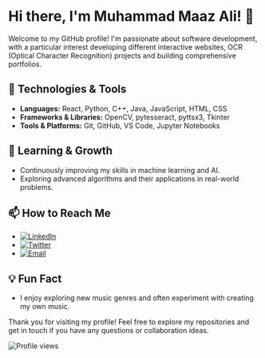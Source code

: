 # Hi there, I'm Muhammad Maaz Ali! 👋

Welcome to my GitHub profile! I'm passionate about software development, with a particular interest developing different interactive websites, OCR (Optical Character Recognition) projects and building comprehensive portfolios.

## 🔧 Technologies & Tools
- **Languages:** React, Python, C++, Java, JavaScript, HTML, CSS
- **Frameworks & Libraries:** OpenCV, pytesseract, pyttsx3, Tkinter
- **Tools & Platforms:** Git, GitHub, VS Code, Jupyter Notebooks

## 🌱 Learning & Growth
- Continuously improving my skills in machine learning and AI.
- Exploring advanced algorithms and their applications in real-world problems.

## 📫 How to Reach Me
- [![LinkedIn](https://img.shields.io/badge/-LinkedIn-blue?style=flat&logo=Linkedin&logoColor=white)](https://www.linkedin.com/in/maazali01)
- [![Twitter](https://img.shields.io/badge/-Twitter-blue?style=flat&logo=Twitter&logoColor=white)](https://twitter.com/maazaly18)
- [![Email](https://img.shields.io/badge/-Email-c14438?style=flat&logo=Gmail&logoColor=white)](mailto:maazali2735@gmail.com)

## 💡 Fun Fact
- I enjoy exploring new music genres and often experiment with creating my own music.

Thank you for visiting my profile! Feel free to explore my repositories and get in touch if you have any questions or collaboration ideas.

![Profile views](https://komarev.com/ghpvc/?username=yourusername&style=flat-square)
